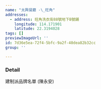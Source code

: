 ```yaml
---
name: "太興餐廳 -\_旺角"
addresses:
  - address: 旺角洗衣街88號地下B號舖
    longitude: 114.171901
    latitude: 22.3194028
tags: []
previewImageUrl: ''
id: 7d36e5ea-72f4-5bfc-9a2f-40dea82b32cc
group: ''

---
```

### Detail
建制派品牌名單 (陳永安)

